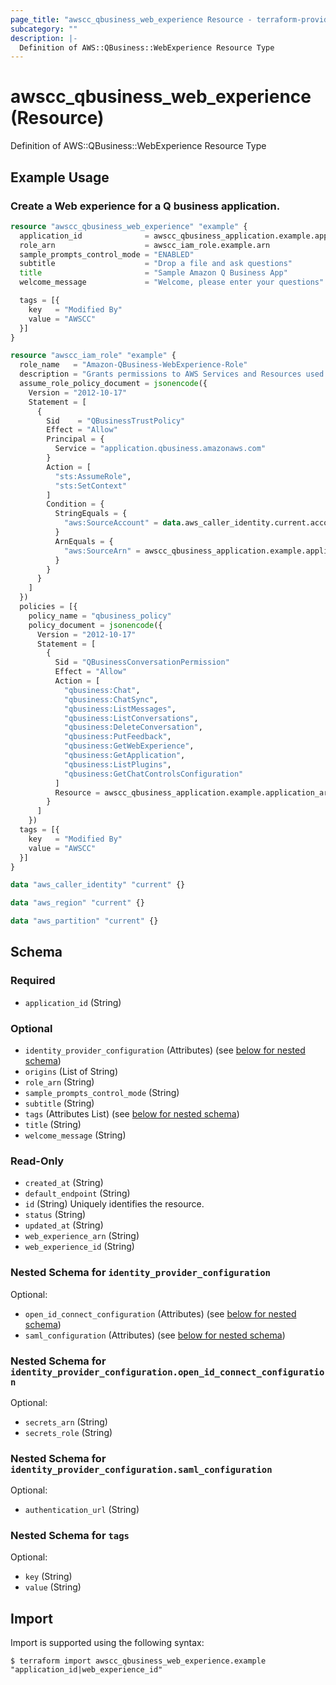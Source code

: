 ```yaml
---
page_title: "awscc_qbusiness_web_experience Resource - terraform-provider-awscc"
subcategory: ""
description: |-
  Definition of AWS::QBusiness::WebExperience Resource Type
---
```


# awscc_qbusiness_web_experience (Resource)

Definition of AWS::QBusiness::WebExperience Resource Type

## Example Usage

### Create a Web experience for a Q business application.

```terraform
resource "awscc_qbusiness_web_experience" "example" {
  application_id              = awscc_qbusiness_application.example.application_id
  role_arn                    = awscc_iam_role.example.arn
  sample_prompts_control_mode = "ENABLED"
  subtitle                    = "Drop a file and ask questions"
  title                       = "Sample Amazon Q Business App"
  welcome_message             = "Welcome, please enter your questions"

  tags = [{
    key   = "Modified By"
    value = "AWSCC"
  }]
}

resource "awscc_iam_role" "example" {
  role_name   = "Amazon-QBusiness-WebExperience-Role"
  description = "Grants permissions to AWS Services and Resources used or managed by Amazon Q Business"
  assume_role_policy_document = jsonencode({
    Version = "2012-10-17"
    Statement = [
      {
        Sid    = "QBusinessTrustPolicy"
        Effect = "Allow"
        Principal = {
          Service = "application.qbusiness.amazonaws.com"
        }
        Action = [
          "sts:AssumeRole",
          "sts:SetContext"
        ]
        Condition = {
          StringEquals = {
            "aws:SourceAccount" = data.aws_caller_identity.current.account_id
          }
          ArnEquals = {
            "aws:SourceArn" = awscc_qbusiness_application.example.application_arn
          }
        }
      }
    ]
  })
  policies = [{
    policy_name = "qbusiness_policy"
    policy_document = jsonencode({
      Version = "2012-10-17"
      Statement = [
        {
          Sid = "QBusinessConversationPermission"
          Effect = "Allow"
          Action = [
            "qbusiness:Chat",
            "qbusiness:ChatSync",
            "qbusiness:ListMessages",
            "qbusiness:ListConversations",
            "qbusiness:DeleteConversation",
            "qbusiness:PutFeedback",
            "qbusiness:GetWebExperience",
            "qbusiness:GetApplication",
            "qbusiness:ListPlugins",
            "qbusiness:GetChatControlsConfiguration"
          ]
          Resource = awscc_qbusiness_application.example.application_arn
        }
      ]
    })
  tags = [{
    key   = "Modified By"
    value = "AWSCC"
  }]
}

data "aws_caller_identity" "current" {}

data "aws_region" "current" {}

data "aws_partition" "current" {}
```

<!-- schema generated by tfplugindocs -->
## Schema

### Required

- `application_id` (String)

### Optional

- `identity_provider_configuration` (Attributes) (see [below for nested schema](#nestedatt--identity_provider_configuration))
- `origins` (List of String)
- `role_arn` (String)
- `sample_prompts_control_mode` (String)
- `subtitle` (String)
- `tags` (Attributes List) (see [below for nested schema](#nestedatt--tags))
- `title` (String)
- `welcome_message` (String)

### Read-Only

- `created_at` (String)
- `default_endpoint` (String)
- `id` (String) Uniquely identifies the resource.
- `status` (String)
- `updated_at` (String)
- `web_experience_arn` (String)
- `web_experience_id` (String)

<a id="nestedatt--identity_provider_configuration"></a>
### Nested Schema for `identity_provider_configuration`

Optional:

- `open_id_connect_configuration` (Attributes) (see [below for nested schema](#nestedatt--identity_provider_configuration--open_id_connect_configuration))
- `saml_configuration` (Attributes) (see [below for nested schema](#nestedatt--identity_provider_configuration--saml_configuration))

<a id="nestedatt--identity_provider_configuration--open_id_connect_configuration"></a>
### Nested Schema for `identity_provider_configuration.open_id_connect_configuration`

Optional:

- `secrets_arn` (String)
- `secrets_role` (String)


<a id="nestedatt--identity_provider_configuration--saml_configuration"></a>
### Nested Schema for `identity_provider_configuration.saml_configuration`

Optional:

- `authentication_url` (String)



<a id="nestedatt--tags"></a>
### Nested Schema for `tags`

Optional:

- `key` (String)
- `value` (String)

## Import

Import is supported using the following syntax:

```shell
$ terraform import awscc_qbusiness_web_experience.example "application_id|web_experience_id"
```
